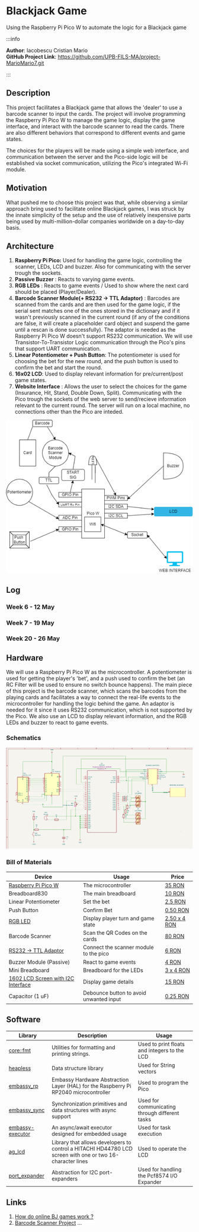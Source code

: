 # Blackjack Game
Using the Raspberry Pi Pico W to automate the logic for a Blackjack game

:::info 

**Author**: Iacobescu Cristian Mario \
**GitHub Project Link**: https://github.com/UPB-FILS-MA/project-MarioMario7.git

:::

## Description

This project facilitates a Blackjack game that allows the 'dealer' to use a barcode scanner to input the cards. The project will involve programming the Raspberry Pi Pico W to manage the game logic, display the game interface, and interact with the barcode scanner to read the cards. There are also different behaviors that correspond to different events and game states.

The choices for the players will be made using a simple web interface, and communication between the server and the Pico-side logic will be established via socket communication, utilizing the Pico's integrated Wi-Fi module.

## Motivation

What pushed me to choose this project was that, while observing a similar approach bring used to facilitate online Blackjack games, I was struck by the innate simplicity of the setup and the use of relatively inexpensive parts being used by multi-million-dollar companies worldwide on a day-to-day basis.

## Architecture 

 1. __Raspberry Pi Pico:__ Used for handling the game logic, controlling the scanner, LEDs, LCD and buzzer. Also for communicating with the server trough the sockets.
 2. __Passive Buzzer__ : Reacts to varying game events.
 3. __RGB LEDs__ : Reacts to game events / Used to show where the next card should be placed (Player/Dealer).
 4. __Barcode Scanner Module(+ RS232 -> TTL Adaptor)__ : Barcodes are scanned from the cards and are then used for the game logic, if the serial sent matches one of the ones stored in the dictionary and if it wasn't previously scanned in the current round (if any of the conditions are false, it will create a placeholder card object and suspend the game until a rescan is done successfully). The adaptor is needed as the Raspberry Pi Pico W doesn't support RS232 communication. We will use Transistor-To-Transistor Logic communication through the Pico's pins that support UART communication.
 5. __Linear Potentiometer + Push Button__: The potentiometer is used for choosing the bet for the new round, and the push button is used to confirm the bet and start the round.
 6. __16x02 LCD__: Used to display relevant information for pre/current/post game states.
 7. __Website Interface__ : Allows the user to select the choices for the game (Insurance, Hit, Stand, Double Down, Split). Communicating with the Pico trough the sockets of the web server to send/recieve information relevant to the current round. The server will run on a local machine, no connections other than the Pico are inteded.

![Archictecture Diagram](architecture.png)




## Log

<!-- write every week your progress here -->

### Week 6 - 12 May

### Week 7 - 19 May

### Week 20 - 26 May

## Hardware

We will use a Raspberry Pi Pico W as the microcontroller. A potentiometer is used for getting the player's 'bet', and a push used to confirm the bet (an RC Filter will be used to ensure no switch bounce happens). The main piece of this project is the barcode scanner, which scans the barcodes from the playing cards and facilitates a way to connect the real-life events to the microcontroller for handling the logic behind the game. An adaptor is needed for it since it uses RS232 communication, which is not supported by the Pico. We also use an LCD to display relevant information, and the RGB LEDs and buzzer to react to game events.

### Schematics

![KiCAD Schematic](kicad.PNG)

### Bill of Materials

<!-- Fill out this table with all the hardware components that you might need.

The format is 
```
| [Device](link://to/device) | This is used ... | [price](link://to/store) |

```

-->

| Device | Usage | Price |
|--------|--------|-------|
| [Raspberry Pi Pico W](https://www.raspberrypi.com/documentation/microcontrollers/raspberry-pi-pico.html) | The microcontroller | [35 RON](https://www.optimusdigital.ro/en/raspberry-pi-boards/12394-raspberry-pi-pico-w.html) |
| Breadboard830 | The main breadboard | [10 RON](https://ardushop.ro/ro/electronica/163-kit-breadboard830-65xfire-jumper-sursa-alimentare-335v.html) |
| Linear Potentiometer | Set the bet | [2.5 RON](https://ardushop.ro/ro/electronica/193-potentiometru-10k.html#/96-valoare_rezistenta-10k) |
| Push Button | Confirm Bet | [0.50 RON](https://ardushop.ro/ro/home/97-buton-mic-push-button-trough-hole.html?search_query=push+button&results=30) |
| [RGB LED](https://ardushop.ro/ro/index.php?controller=attachment&id_attachment=235) | Display player turn and game state | [2.50 x 4 RON](https://ardushop.ro/ro/electronica/271-led-tricolor-cu-catod-comun.html) |
| Barcode Scanner | Scan the QR Codes on the cards | [80 RON](https://ardushop.ro/ro/home/2815-modul-scanner-coduri-de-bare-e2100-rs232.html) |
| [RS232 -> TTL Adaptor](https://ardushop.ro/ro/index.php?controller=attachment&id_attachment=379) | Connect the scanner module to the pico | [6 RON](https://ardushop.ro/ro/electronica/1852-modul-fpc-groundstudio.html#/431-numar_pini-12) |
| Buzzer Module (Passive) | React to game events | [4 RON](https://ardushop.ro/ro/home/89-modul-buzzer.html#/63-tip-pasiv) |
| Mini Breadboard | Breadboard for the LEDs | [3 x 4 RON](https://ardushop.ro/ro/electronica/35-breadboard-170-puncte.html#/8-culoare-alb) |
| [1602 LCD Screen with I2C Interface](https://ardushop.ro/ro/index.php?controller=attachment&id_attachment=53) | Display game details | [15 RON](https://www.optimusdigital.ro/en/lcds/62-1602-lcd-with-i2c-interface-and-yellow-green-backlight.html) |
| Capacitor (1 uF) | Debounce button to avoid unwanted input | [0.25 RON](https://ardushop.ro/ro/home/2708-condensator-electrolitic-alege-valoarea.html?gad_source=1&gclid=CjwKCAjw57exBhAsEiwAaIxaZpg3s-VVKIPilWtcM-0Po90QrGbxYJy50oCzWjlC8kihEiA7bCG7GBoCudMQAvD_BwE) |





## Software

| Library | Description | Usage |
|---------|-------------|-------|   
| [core::fmt](https://doc.rust-lang.org/beta/core/fmt/index.html) | Utilities for formatting and printing strings. | Used to print floats and integers to the LCD|
| [heapless](https://docs.rs/heapless/0.8.0/heapless/) | Data structure library | Used for String vectors |
| [embassy_rp](https://docs.embassy.dev/embassy-rp/git/rp2040/index.html) | Embassy Hardware Abstraction Layer (HAL) for the Raspberry Pi RP2040 microcontroller | Used to program the Pico |
| [embassy_sync](https://docs.embassy.dev/embassy-sync/git/default/index.html) | Synchronization primitives and data structures with async support | Used for communicating through different tasks |
| [embassy-executor](https://crates.io/crates/embassy-executor) | An async/await executor designed for embedded usage | Used for task execution |
| [ag_lcd](https://docs.rs/ag-lcd/0.2.0/ag_lcd//) | Library that allows developers to control a HITACHI HD44780 LCD screen with one or two 16-character lines| Used to operate the LCD|
| [port_expander](https://docs.rs/heapless/0.8.0/heapless/) | Abstraction for I2C port-expanders | Used for handling the Pcf8574 I/O Expander|









## Links

<!-- Add a few links that inspired you and that you think you will use for your project -->

1. [How do online BJ games work ?](https://meliorgames.com/gambling/live-dealer-online-casinos-recognize-cards/)
2. [Barcode Scanner Project](https://how2electronics.com/barcode-qr-code-reader-using-arduino-qr-scanner-module/)
...
